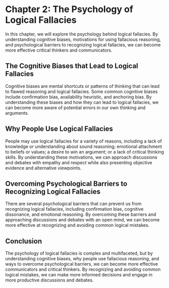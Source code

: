 Chapter 2: The Psychology of Logical Fallacies
==============================================

In this chapter, we will explore the psychology behind logical fallacies. By understanding cognitive biases, motivations for using fallacious reasoning, and psychological barriers to recognizing logical fallacies, we can become more effective critical thinkers and communicators.

The Cognitive Biases that Lead to Logical Fallacies
---------------------------------------------------

Cognitive biases are mental shortcuts or patterns of thinking that can lead to flawed reasoning and logical fallacies. Some common cognitive biases include confirmation bias, availability heuristic, and anchoring bias. By understanding these biases and how they can lead to logical fallacies, we can become more aware of potential errors in our own thinking and arguments.

Why People Use Logical Fallacies
--------------------------------

People may use logical fallacies for a variety of reasons, including a lack of knowledge or understanding about sound reasoning; emotional attachment to beliefs or values; a desire to win an argument; or a lack of critical thinking skills. By understanding these motivations, we can approach discussions and debates with empathy and respect while also presenting objective evidence and alternative viewpoints.

Overcoming Psychological Barriers to Recognizing Logical Fallacies
------------------------------------------------------------------

There are several psychological barriers that can prevent us from recognizing logical fallacies, including confirmation bias, cognitive dissonance, and emotional reasoning. By overcoming these barriers and approaching discussions and debates with an open mind, we can become more effective at recognizing and avoiding common logical mistakes.

Conclusion
----------

The psychology of logical fallacies is complex and multifaceted, but by understanding cognitive biases, why people use fallacious reasoning, and ways to overcome psychological barriers, we can become more effective communicators and critical thinkers. By recognizing and avoiding common logical mistakes, we can make more informed decisions and engage in more productive discussions and debates.
